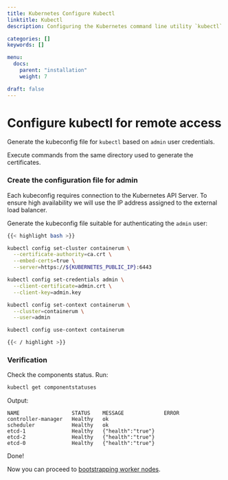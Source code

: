 ```yaml
---
title: Kubernetes Configure Kubectl
linktitle: Kubectl
description: Configuring the Kubernetes command line utility `kubectl`

categories: []
keywords: []

menu:
  docs:
    parent: "installation"
    weight: 7

draft: false
---
```


# Configure kubectl for remote access

Generate the kubeconfig file for `kubectl` based on `admin` user credentials.

Execute commands from the same directory used to generate the certificates.

### Create the configuration file for admin

Each kubeconfig requires connection to the Kubernetes API Server. To ensure high availability we will use the IP address assigned to the external load balancer.

Generate the kubeconfig file suitable for authenticating the `admin` user:

```bash
{{< highlight bash >}}

kubectl config set-cluster containerum \
  --certificate-authority=ca.crt \
  --embed-certs=true \
  --server=https://${KUBERNETES_PUBLIC_IP}:6443

kubectl config set-credentials admin \
  --client-certificate=admin.crt \
  --client-key=admin.key

kubectl config set-context containerum \
  --cluster=containerum \
  --user=admin

kubectl config use-context containerum

{{< / highlight >}}
```

### Verification
Check the components status. Run:  
```bash
kubectl get componentstatuses
```

Output:

```
NAME                 STATUS    MESSAGE             ERROR
controller-manager   Healthy   ok
scheduler            Healthy   ok
etcd-1               Healthy   {"health":"true"}
etcd-2               Healthy   {"health":"true"}
etcd-0               Healthy   {"health":"true"}
```

Done!

Now you can proceed to [bootstrapping worker nodes](/kubernetes/installation/7bootstrap-workers).

